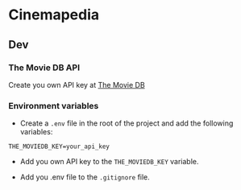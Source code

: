 # Cinemapedia

## Dev

### The Movie DB API

Create you own API key at [The Movie DB](https://www.themoviedb.org/)

### Environment variables

- Create a `.env` file in the root of the project and add the following variables:

```
THE_MOVIEDB_KEY=your_api_key
```

- Add you own API key to the `THE_MOVIEDB_KEY` variable.

- Add you .env file to the `.gitignore` file.



